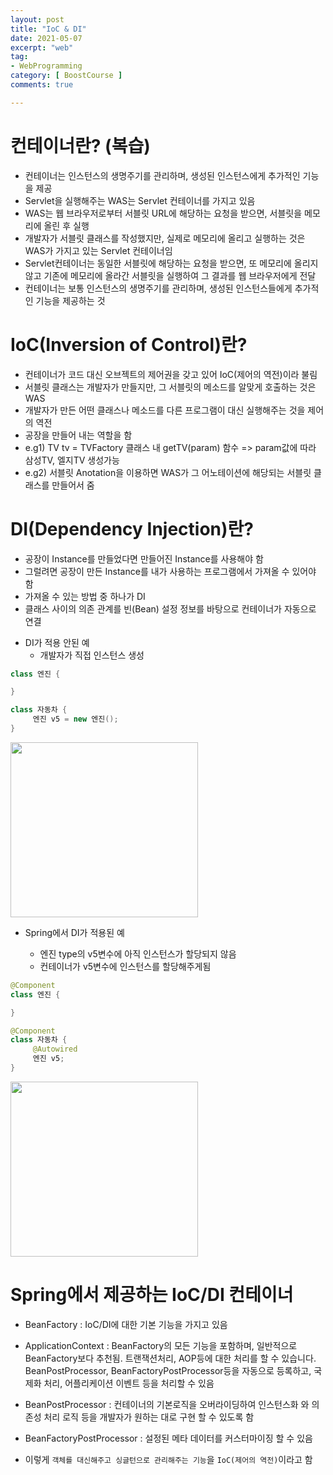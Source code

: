 ```yaml
---
layout: post
title: "IoC & DI"
date: 2021-05-07
excerpt: "web"
tag:
- WebProgramming
category: [ BoostCourse ]
comments: true

---
```


# 컨테이너란? (복습)

- 컨테이너는 인스턴스의 생명주기를 관리하며, 생성된 인스턴스에게 추가적인 기능을 제공
- Servlet을 실행해주는 WAS는 Servlet 컨테이너를 가지고 있음
- WAS는 웹 브라우저로부터 서블릿 URL에 해당하는 요청을 받으면, 서블릿을 메모리에 올린 후 실행
- 개발자가 서블릿 클래스를 작성했지만, 실제로 메모리에 올리고 실행하는 것은 WAS가 가지고 있는 Servlet 컨테이너임
- Servlet컨테이너는 동일한 서블릿에 해당하는 요청을 받으면, 또 메모리에 올리지 않고 기존에 메모리에 올라간 서블릿을 실행하여 그 결과를 웹 브라우저에게 전달
- 컨테이너는 보통 인스턴스의 생명주기를 관리하며, 생성된 인스턴스들에게 추가적인 기능을 제공하는 것

# IoC(Inversion of Control)란?

- 컨테이너가 코드 대신 오브젝트의 제어권을 갖고 있어 IoC(제어의 역전)이라 불림
- 서블릿 클래스는 개발자가 만들지만, 그 서블릿의 메소드를 알맞게 호출하는 것은 WAS
- 개발자가 만든 어떤 클래스나 메소드를 다른 프로그램이 대신 실행해주는 것을 제어의 역전
- 공장을 만들어 내는 역할을 함
- e.g1) TV tv = TVFactory 클래스 내 getTV(param) 함수  => param값에 따라 삼성TV, 엘지TV 생성가능 
- e.g2) 서블릿 Anotation을 이용하면 WAS가 그 어노테이션에 해당되는 서블릿 클래스를 만들어서 줌


# DI(Dependency Injection)란?

- 공장이 Instance를 만들었다면 만들어진 Instance를 사용해야 함
- 그럴려면 공장이 만든 Instance를 내가 사용하는 프로그램에서 가져올 수 있어야 함
- 가져올 수 있는 방법 중 하나가 DI
- 클래스 사이의 의존 관계를 빈(Bean) 설정 정보를 바탕으로 컨테이너가 자동으로 연결


* DI가 적용 안된 예
    - 개발자가 직접 인스턴스 생성

```java
class 엔진 {

}

class 자동차 {
     엔진 v5 = new 엔진();
}
```

<img src = "https://traveloving2030.github.io/jiwon/assets/img/post/부스트코스/39.jpg" height="280" width="300" />



* Spring에서 DI가 적용된 예

    - 엔진 type의 v5변수에 아직 인스턴스가 할당되지 않음
    - 컨테이너가 v5변수에 인스턴스를 할당해주게됨

```java
@Component
class 엔진 {

}

@Component
class 자동차 {
     @Autowired
     엔진 v5;
}
```

<img src = "https://traveloving2030.github.io/jiwon/assets/img/post/부스트코스/40.jpg" height="280" width="300" />

# Spring에서 제공하는 IoC/DI 컨테이너

- BeanFactory : IoC/DI에 대한 기본 기능을 가지고 있음
- ApplicationContext : BeanFactory의 모든 기능을 포함하며, 일반적으로 BeanFactory보다 추천됨. 트랜잭션처리, AOP등에 대한 처리를 할 수 있습니다. BeanPostProcessor, BeanFactoryPostProcessor등을 자동으로 등록하고, 국제화 처리, 어플리케이션 이벤트 등을 처리할 수 있음
- BeanPostProcessor : 컨테이너의 기본로직을 오버라이딩하여 인스턴스화 와 의존성 처리 로직 등을 개발자가 원하는 대로 구현 할 수 있도록 함
- BeanFactoryPostProcessor : 설정된 메타 데이터를 커스터마이징 할 수 있음

- 이렇게 `객체를 대신해주고 싱글턴으로 관리해주는 기능`을 `IoC(제어의 역전)`이라고 함